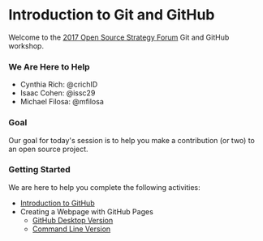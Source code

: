 # Introduction to Git and GitHub

Welcome to the [2017 Open Source Strategy Forum](https://opensourcestrategyforum.org/) Git and GitHub workshop.

### We Are Here to Help

- Cynthia Rich: @crichID
- Isaac Cohen: @issc29
- Michael Filosa: @mfilosa
  
### Goal

Our goal for today's session is to help you make a contribution (or two) to an open source project.

### Getting Started

We are here to help you complete the following activities:

- [Introduction to GitHub](https://services.github.com/on-demand/intro-to-github/)
- Creating a Webpage with GitHub Pages
  - [GitHub Desktop Version](https://services.github.com/on-demand/github-desktop/)
  - [Command Line Version](https://services.github.com/on-demand/github-cli/)
